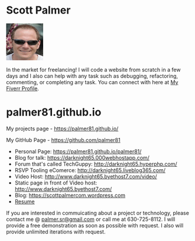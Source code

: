 <h1>Scott Palmer</h1>
<a href="https://techguppy.slack.com/" target="_blank"
    rel="noopener noreferrer"><img
          src="./img/cropped-Scott-Palmer.png"
          alt="Picture of Scott Palmer (Me)"
          width="100" height="100"/></a>


In the market for freelancing! I will code a website from scratch in a few days and I also can help with any task such as debugging, refactoring, commenting, or completing any task. You can connect with here at <a href="https://www.fiverr.com/scott_r_palmer?public_mode=true" target="_blank" rel="noopener noreferrer">My Fiverr Profile</a>.

# palmer81.github.io

My projects page -  https://palmer81.github.io/

My GitHub Page -  https://github.com/palmer81

- Personal Page: https://palmer81.github.io/palmer81/
- Blog for talk: https://darknight65.000webhostapp.com/ 
- Forum that's called TechGuppy: http://darknight65.hyperphp.com/
- RSVP Tooling eComerce: http://darknight65.liveblog365.com/ 
- Video Host: http://www.darknight65.byethost7.com/video/
- Static page in front of Video host: http://www.darknight65.byethost7.com/
- Blog: https://scottpalmercom.wordpress.com
- [Resume](https://palmer81.github.io/resume)

If you are interested in commuicating about a project or technology, please contact me @ <a href="mailto:palmer.sr@gmail.com">palmer.sr@gmail.com</a> or call me at 630-725-8112. I will provide a free demonstration as soon as possible with request. I also will provide unlimited iterations with request.
